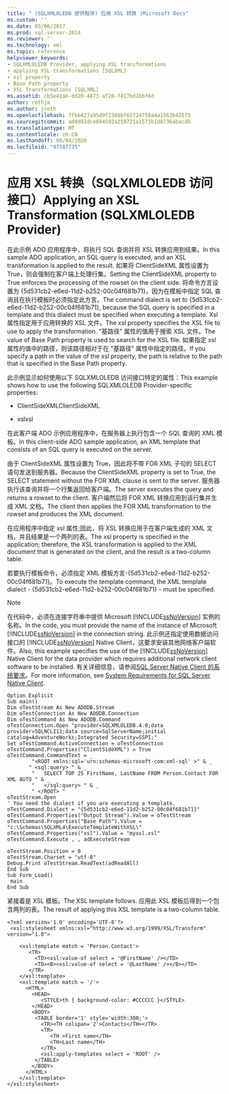 ```yaml
---
title: " (SQLXMLOLEDB 提供程序) 应用 XSL 转换 |Microsoft Docs"
ms.custom: ''
ms.date: 03/06/2017
ms.prod: sql-server-2014
ms.reviewer: ''
ms.technology: xml
ms.topic: reference
helpviewer_keywords:
- SQLXMLOLEDB Provider, applying XSL transformations
- applying XSL transformations [SQLXML]
- xsl property
- Base Path property
- XSL Transformations [SQLXML]
ms.assetid: cb5e41ab-dd20-4873-af20-f417bd1bbf6d
author: rothja
ms.author: jroth
ms.openlocfilehash: 7fbb427a95d9f2308bf65724758a4a1563b42575
ms.sourcegitcommit: ad4d92dce894592a259721a1571b1d8736abacdb
ms.translationtype: MT
ms.contentlocale: zh-CN
ms.lasthandoff: 08/04/2020
ms.locfileid: "87587735"
---
```

# <a name="applying-an-xsl-transformation-sqlxmloledb-provider"></a><span data-ttu-id="c5d7d-102">应用 XSL 转换（SQLXMLOLEDB 访问接口）</span><span class="sxs-lookup"><span data-stu-id="c5d7d-102">Applying an XSL Transformation (SQLXMLOLEDB Provider)</span></span>
  <span data-ttu-id="c5d7d-103">在此示例 ADO 应用程序中，将执行 SQL 查询并将 XSL 转换应用到结果。</span><span class="sxs-lookup"><span data-stu-id="c5d7d-103">In this sample ADO application, an SQL query is executed, and an XSL transformation is applied to the result.</span></span> <span data-ttu-id="c5d7d-104">如果将 ClientSideXML 属性设置为 True，则会强制在客户端上处理行集。</span><span class="sxs-lookup"><span data-stu-id="c5d7d-104">Setting the ClientSideXML property to True enforces the processing of the rowset on the client side.</span></span> <span data-ttu-id="c5d7d-105">将命令方言设置为 {5d531cb2-e6ed-11d2-b252-00c04f681b71}，因为在模板中指定 SQL 查询且在执行模板时必须指定此方言。</span><span class="sxs-lookup"><span data-stu-id="c5d7d-105">The command dialect is set to {5d531cb2-e6ed-11d2-b252-00c04f681b71}, because the SQL query is specified in a template and this dialect must be specified when executing a template.</span></span> <span data-ttu-id="c5d7d-106">Xsl 属性指定用于应用转换的 XSL 文件。</span><span class="sxs-lookup"><span data-stu-id="c5d7d-106">The xsl property specifies the XSL file to use to apply the transformation.</span></span> <span data-ttu-id="c5d7d-107">"基路径" 属性的值用于搜索 XSL 文件。</span><span class="sxs-lookup"><span data-stu-id="c5d7d-107">The value of Base Path property is used to search for the XSL file.</span></span> <span data-ttu-id="c5d7d-108">如果指定 xsl 属性的值中的路径，则该路径相对于在 "基路径" 属性中指定的路径。</span><span class="sxs-lookup"><span data-stu-id="c5d7d-108">If you specify a path in the value of the xsl property, the path is relative to the path that is specified in the Base Path property.</span></span>  
  
 <span data-ttu-id="c5d7d-109">此示例显示如何使用以下 SQLXMLOLEDB 访问接口特定的属性：</span><span class="sxs-lookup"><span data-stu-id="c5d7d-109">This example shows how to use the following SQLXMLOLEDB Provider-specific properties:</span></span>  
  
-   <span data-ttu-id="c5d7d-110">ClientSideXML</span><span class="sxs-lookup"><span data-stu-id="c5d7d-110">ClientSideXML</span></span>  
  
-   <span data-ttu-id="c5d7d-111">xsl</span><span class="sxs-lookup"><span data-stu-id="c5d7d-111">xsl</span></span>  
  
 <span data-ttu-id="c5d7d-112">在此客户端 ADO 示例应用程序中，在服务器上执行包含一个 SQL 查询的 XML 模板。</span><span class="sxs-lookup"><span data-stu-id="c5d7d-112">In this client-side ADO sample application, an XML template that consists of an SQL query is executed on the server.</span></span>  
  
 <span data-ttu-id="c5d7d-113">由于 ClientSideXML 属性设置为 True，因此将不带 FOR XML 子句的 SELECT 语句发送到服务器。</span><span class="sxs-lookup"><span data-stu-id="c5d7d-113">Because the ClientSideXML property is set to True, the SELECT statement without the FOR XML clause is sent to the server.</span></span> <span data-ttu-id="c5d7d-114">服务器执行该查询并将一个行集返回给客户端。</span><span class="sxs-lookup"><span data-stu-id="c5d7d-114">The server executes the query and returns a rowset to the client.</span></span> <span data-ttu-id="c5d7d-115">客户端然后将 FOR XML 转换应用到该行集并生成 XML 文档。</span><span class="sxs-lookup"><span data-stu-id="c5d7d-115">The client then applies the FOR XML transformation to the rowset and produces the XML document.</span></span>  
  
 <span data-ttu-id="c5d7d-116">在应用程序中指定 xsl 属性;因此，将 XSL 转换应用于在客户端生成的 XML 文档，并且结果是一个两列的表。</span><span class="sxs-lookup"><span data-stu-id="c5d7d-116">The xsl property is specified in the application; therefore, the XSL transformation is applied to the XML document that is generated on the client, and the result is a two-column table.</span></span>  
  
 <span data-ttu-id="c5d7d-117">若要执行模板命令，必须指定 XML 模板方言-{5d531cb2-e6ed-11d2-b252-00c04f681b71}。</span><span class="sxs-lookup"><span data-stu-id="c5d7d-117">To execute the template command, the XML template dialect - {5d531cb2-e6ed-11d2-b252-00c04f681b71} - must be specified.</span></span>  
  
> [!NOTE]  
>  <span data-ttu-id="c5d7d-118">在代码中，必须在连接字符串中提供 Microsoft [!INCLUDE[ssNoVersion](../../../includes/ssnoversion-md.md)] 实例的名称。</span><span class="sxs-lookup"><span data-stu-id="c5d7d-118">In the code, you must provide the name of the instance of Microsoft [!INCLUDE[ssNoVersion](../../../includes/ssnoversion-md.md)] in the connection string.</span></span> <span data-ttu-id="c5d7d-119">此示例还指定使用数据访问接口的 [!INCLUDE[ssNoVersion](../../../includes/ssnoversion-md.md)] Native Client，这要求安装其他网络客户端软件。</span><span class="sxs-lookup"><span data-stu-id="c5d7d-119">Also, this example specifies the use of the [!INCLUDE[ssNoVersion](../../../includes/ssnoversion-md.md)] Native Client for the data provider which requires additional network client software to be installed.</span></span> <span data-ttu-id="c5d7d-120">有关详细信息，请参阅[SQL Server Native Client 的系统要求](../../native-client/system-requirements-for-sql-server-native-client.md)。</span><span class="sxs-lookup"><span data-stu-id="c5d7d-120">For more information, see [System Requirements for SQL Server Native Client](../../native-client/system-requirements-for-sql-server-native-client.md).</span></span>  
  
```  
Option Explicit  
Sub main()  
Dim oTestStream As New ADODB.Stream  
Dim oTestConnection As New ADODB.Connection  
Dim oTestCommand As New ADODB.Command  
oTestConnection.Open "provider=SQLXMLOLEDB.4.0;data provider=SQLNCLI11;data source=SqlServerName;initial catalog=AdventureWorks;Integrated Security=SSPI;"  
Set oTestCommand.ActiveConnection = oTestConnection  
oTestCommand.Properties("ClientSideXML") = True  
oTestCommand.CommandText = _  
        "<ROOT xmlns:sql='urn:schemas-microsoft-com:xml-sql' >" & _  
       " <sql:query> " & _  
        "   SELECT TOP 25 FirstName, LastName FROM Person.Contact FOR XML AUTO " & _  
        "   </sql:query> " & _  
        " </ROOT> "  
oTestStream.Open  
' You need the dialect if you are executing a template.  
oTestCommand.Dialect = "{5d531cb2-e6ed-11d2-b252-00c04f681b71}"  
oTestCommand.Properties("Output Stream").Value = oTestStream  
oTestCommand.Properties("Base Path").Value = "c:\Schemas\SQLXML4\ExecuteTemplateWithXSL\"  
oTestCommand.Properties("xsl").Value = "myxsl.xsl"  
oTestCommand.Execute , , adExecuteStream  
  
oTestStream.Position = 0  
oTestStream.Charset = "utf-8"  
Debug.Print oTestStream.ReadText(adReadAll)  
End Sub  
Sub Form_Load()  
 main  
End Sub  
```  
  
 <span data-ttu-id="c5d7d-121">紧接着是 XSL 模板。</span><span class="sxs-lookup"><span data-stu-id="c5d7d-121">The XSL template follows.</span></span> <span data-ttu-id="c5d7d-122">应用此 XSL 模板后得到一个包含两列的表。</span><span class="sxs-lookup"><span data-stu-id="c5d7d-122">The result of applying this XSL template is a two-column table.</span></span>  
  
```  
<?xml version='1.0' encoding='UTF-8'?>            
 <xsl:stylesheet xmlns:xsl="http://www.w3.org/1999/XSL/Transform" version="1.0">   
  
    <xsl:template match = 'Person.Contact'>  
       <TR>  
         <TD><xsl:value-of select = '@FirstName' /></TD>  
         <TD><B><xsl:value-of select = '@LastName' /></B></TD>  
       </TR>  
    </xsl:template>  
    <xsl:template match = '/'>  
      <HTML>  
        <HEAD>  
           <STYLE>th { background-color: #CCCCCC }</STYLE>  
        </HEAD>  
        <BODY>  
         <TABLE border='1' style='width:300;'>  
           <TR><TH colspan='2'>Contacts</TH></TR>  
           <TR>  
              <TH >First name</TH>  
              <TH>Last name</TH>  
           </TR>  
           <xsl:apply-templates select = 'ROOT' />  
         </TABLE>  
        </BODY>  
      </HTML>  
    </xsl:template>  
</xsl:stylesheet>  
```  
  
  
